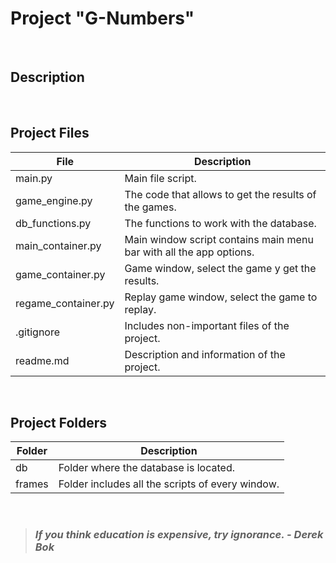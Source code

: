 # Project "G-Numbers"
<br>

## Description
<br>

## Project Files
| File                | Description                                                         |
| ------------------- | ------------------------------------------------------------------- |
| main.py             | Main file script.                                                   |
| game_engine.py      | The code that allows to get the results of the games.               |
| db_functions.py     | The functions to work with the database.                            |
| main_container.py   | Main window script contains main menu bar with all the app options. |
| game_container.py   | Game window, select the game y get the results.                     |
| regame_container.py | Replay game window, select the game to replay.                      |
| .gitignore          | Includes non-important files of the project.                        |
| readme.md           | Description and information of the project.                         |
<br>

## Project Folders
| Folder | Description                                      |
| ------ | ------------------------------------------------ |
| db     | Folder where the database is located.            |
| frames | Folder includes all the scripts of every window. |
<br>

> ### ***If you think education is expensive, try ignorance. - Derek Bok***
